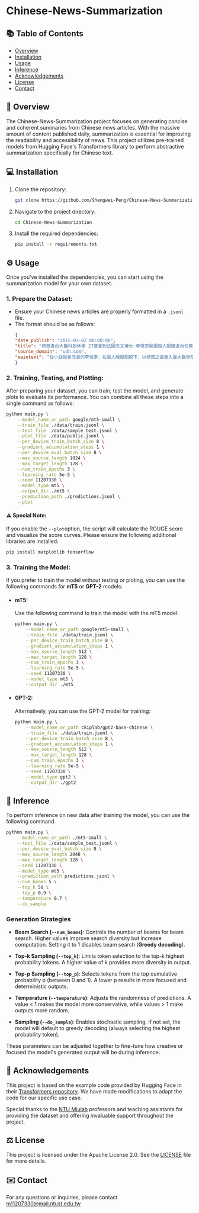 # Chinese-News-Summarization

## 📚 Table of Contents

- [Overview](#overview)
- [Installation](#installation)
- [Usage](#usage)
- [Inference](#inference)
- [Acknowledgements](#acknowledgements)
- [License](#license)
- [Contact](#contact)

## 🌟 Overview
The Chinese-News-Summarization project focuses on generating concise and coherent summaries from Chinese news articles. With the massive amount of content published daily, summarization is essential for improving the readability and accessibility of news. This project utilizes pre-trained models from Hugging Face's Transformers library to perform abstractive summarization specifically for Chinese text.

## 💻 Installation

1. Clone the repository:
    ```sh
    git clone https://github.com/Shengwei-Peng/Chinese-News-Summarization.git
    ```
2. Navigate to the project directory:
    ```sh
    cd Chinese-News-Summarization
    ```
3. Install the required dependencies:
    ```sh
    pip install -r requirements.txt
    ```

## ⚙️ Usage

Once you've installed the dependencies, you can start using the summarization model for your own dataset.
### 1. **Prepare the Dataset:**
   - Ensure your Chinese news articles are properly formatted in a `.jsonl` file.
   - The format should be as follows:
        ```json
        {
        "date_publish": "2015-03-02 00:00:00",
        "title": "榜首進台大醫科創休學 27歲拿到法國天文博士 李悅寧破跟蹤人眼鏡返台任教",
        "source_domain": "udn.com",
        "maintext": "從小就很會念書的李悅寧，在眾人殷殷期盼下，以榜首之姿進入臺大醫學院，但始終忘不了對天文的熱情。..."
        }
        ```

### 2. **Training, Testing, and Plotting:**

After preparing your dataset, you can train, test the model, and generate plots to evaluate its performance. You can combine all these steps into a single command as follows:

```bash
python main.py \
    --model_name_or_path google/mt5-small \
    --train_file ./data/train.jsonl \
    --test_file ./data/sample_test.jsonl \
    --plot_file ./data/public.jsonl \
    --per_device_train_batch_size 8 \
    --gradient_accumulation_steps 1 \
    --per_device_eval_batch_size 8 \
    --max_source_length 1024 \
    --max_target_length 128 \
    --num_train_epochs 3 \
    --learning_rate 5e-5 \
    --seed 11207330 \
    --model_type mt5 \
    --output_dir ./mt5 \
    --prediction_path ./predictions.jsonl \
    --plot
```

#### ⚠️ Special Note:
If you enable the `--plot`option, the script will calculate the ROUGE score and visualize the score curves. Please ensure the following additional libraries are installed:
```bash
pip install matplotlib tensorflow
```

### 3. Training the Model:
If you prefer to train the model without testing or ploting, you can use the following commands for **mT5** or **GPT-2** models:

- #### mT5:
    Use the following command to train the model with the mT5 model:
    ```bash
    python main.py \
        --model_name_or_path google/mt5-small \
        --train_file ./data/train.jsonl \
        --per_device_train_batch_size 8 \
        --gradient_accumulation_steps 1 \
        --max_source_length 512 \
        --max_target_length 128 \
        --num_train_epochs 3 \
        --learning_rate 5e-5 \
        --seed 11207330 \
        --model_type mt5 \
        --output_dir ./mt5
    ```

- #### GPT-2:
    Alternatively, you can use the GPT-2 model for training:
    ```bash
    python main.py \
        --model_name_or_path ckiplab/gpt2-base-chinese \
        --train_file ./data/train.jsonl \
        --per_device_train_batch_size 8 \
        --gradient_accumulation_steps 1 \
        --max_source_length 512 \
        --max_target_length 128 \
        --num_train_epochs 3 \
        --learning_rate 5e-5 \
        --seed 11207330 \
        --model_type gpt2 \
        --output_dir ./gpt2
    ```

## 🔮 Inference

To perform inference on new data after training the model, you can use the following command.
```bash
python main.py \
    --model_name_or_path ./mt5-small \
    --test_file ./data/sample_test.jsonl \
    --per_device_eval_batch_size 8 \
    --max_source_length 2048 \
    --max_target_length 128 \
    --seed 11207330 \
    --model_type mt5 \
    --prediction_path predictions.jsonl \
    --num_beams 5 \
    --top_k 50 \
    --top_p 0.9 \
    --temperature 0.7 \
    --do_sample
```

### Generation Strategies

- **Beam Search (`--num_beams`)**: Controls the number of beams for beam search. Higher values improve search diversity but increase computation. Setting it to 1 disables beam search (**Greedy decoding**).

- **Top-k Sampling (`--top_k`)**: Limits token selection to the top-k highest probability tokens. A higher value of k provides more diversity in output.

- **Top-p Sampling (`--top_p`)**: Selects tokens from the top cumulative probability p (between 0 and 1). A lower p results in more focused and deterministic outputs.

- **Temperature (`--temperature`)**: Adjusts the randomness of predictions. A value < 1 makes the model more conservative, while values > 1 make outputs more random.

- **Sampling (`--do_sample`)**: Enables stochastic sampling. If not set, the model will default to greedy decoding (always selecting the highest probability token).

These parameters can be adjusted together to fine-tune how creative or focused the model's generated output will be during inference.


## 🙏 Acknowledgements

This project is based on the example code provided by Hugging Face in their [Transformers repository](https://github.com/huggingface/transformers/tree/main/examples/pytorch). We have made modifications to adapt the code for our specific use case.

Special thanks to the [NTU Miulab](http://adl.miulab.tw) professors and teaching assistants for providing the dataset and offering invaluable support throughout the project.

## ⚖️ License

This project is licensed under the Apache License 2.0. See the [LICENSE](./LICENSE) file for more details.

## ✉️ Contact

For any questions or inquiries, please contact m11207330@mail.ntust.edu.tw